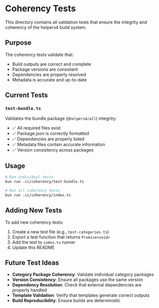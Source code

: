 # Coherency Tests

This directory contains all validation tests that ensure the integrity and coherency of the helpers4 build system.

## Purpose

The coherency tests validate that:
- Build outputs are correct and complete
- Package versions are consistent
- Dependencies are properly resolved
- Metadata is accurate and up-to-date

## Current Tests

### `test-bundle.ts`
Validates the bundle package (`@helpers4/all`) integrity:
- ✅ All required files exist
- ✅ Package.json is correctly formatted
- ✅ Dependencies are properly listed
- ✅ Metadata files contain accurate information
- ✅ Version consistency across packages

## Usage

```bash
# Run individual tests
bun run .ci/coherency/test-bundle.ts

# Run all coherency tests
bun run .ci/coherency/index.ts
```

## Adding New Tests

To add new coherency tests:

1. Create a new test file (e.g., `test-categories.ts`)
2. Export a test function that returns `Promise<void>`
3. Add the test to `index.ts` runner
4. Update this README

## Future Test Ideas

- **Category Package Coherency**: Validate individual category packages
- **Version Consistency**: Ensure all packages use the same version
- **Dependency Resolution**: Check that external dependencies are properly handled
- **Template Validation**: Verify that templates generate correct outputs
- **Build Reproducibility**: Ensure builds are deterministic
